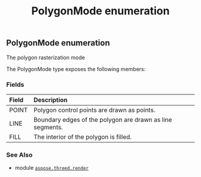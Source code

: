 ﻿---
title: PolygonMode enumeration
second_title: Aspose.3D for Python via .NET API References
description: 
type: docs
weight: 480
url: /python-net/aspose.threed.render/polygonmode/
is_root: false
---

## PolygonMode enumeration

The polygon rasterization mode



The PolygonMode type exposes the following members:

### Fields
| Field | Description |
| :- | :- |
| POINT | Polygon control points are drawn as points. |
| LINE | Boundary edges of the polygon are drawn as line segments. |
| FILL | The interior of the polygon is filled. |



### See Also
* module [`aspose.threed.render`](..)

